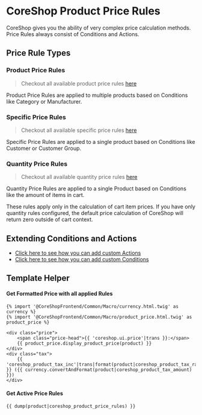# CoreShop Product Price Rules

CoreShop gives you the ability of very complex price calculation methods.
Price Rules always consist of Conditions and Actions.

## Price Rule Types

### Product Price Rules

> Checkout all available product price rules [here](../../../02_User_Documentation/03_Price_Rules/02_Product_Price_Rules.md)

Product Price Rules are applied to multiple products based on Conditions like Category or Manufacturer.

### Specific Price Rules

> Checkout all available specific price rules [here](../../../02_User_Documentation/03_Price_Rules/03_Specific_Product_Prices.md)

Specific Price Rules are applied to a single product based on Conditions like Customer or Customer Group.

### Quantity Price Rules

> Checkout all available quantity price rules [here](../../../02_User_Documentation/03_Price_Rules/04_Quantity_Product_Prices.md)

Quantity Price Rules are applied to a single Product based on Conditions like the amount of items in cart.

These rules apply only in the calculation of cart item prices. If you have only quantity rules configured,
the default price calculation of CoreShop will return zero outside of cart context.

## Extending Conditions and Actions

 - [Click here to see how you can add custom Actions](../../01_Extending_Guide/04_Extending_Rule_Actions.md)
 - [Click here to see how you can add custom Conditions](../../01_Extending_Guide/05_Extending_Rule_Conditions.md)

## Template Helper

#### Get Formatted Price with all applied Rules

```twig
{% import '@CoreShopFrontend/Common/Macro/currency.html.twig' as currency %}
{% import '@CoreShopFrontend/Common/Macro/product_price.html.twig' as product_price %}

<div class="price">
    <span class="price-head">{{ 'coreshop.ui.price'|trans }}:</span>
    {{ product_price.display_product_price(product) }}
</div>
<div class="tax">
    {{ 'coreshop_product_tax_inc'|trans|format(product|coreshop_product_tax_rate) }} ({{ currency.convertAndFormat(product|coreshop_product_tax_amount) }})
</div>
```

#### Get Active Price Rules

```twig
{{ dump(product|coreshop_product_price_rules) }}
```
